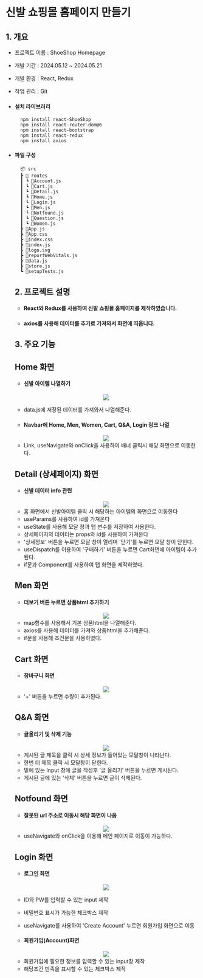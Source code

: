 # 신발 쇼핑몰 홈페이지 만들기

## 1. 개요

- 프로젝트 이름 : ShoeShop Homepage
- 개발 기간 : 2024.05.12 ~ 2024.05.21
- 개발 환경 : React, Redux
- 작업 관리 : Git
- #### 설치 라이브러리

        npm install react-ShoeShop
        npm install react-router-dom@6
        npm install react-bootstrap
        npm install react-redux
        npm install axios

- #### 파일 구성

  ```
    📦 src
    ┣ 📂 routes
    ┃ ┗ 📜Account.js
    ┃ ┗ 📜Cart.js
    ┃ ┗ 📜Detail.js
    ┃ ┗ 📜Home.js
    ┃ ┗ 📜Login.js
    ┃ ┗ 📜Men.js
    ┃ ┗ 📜Notfound.js
    ┃ ┗ 📜Question.js
    ┃ ┗ 📜Women.js
    ┣ 📜App.js
    ┣ 📜App.css
    ┣ 📜index.css
    ┣ 📜index.js
    ┣ 📜logo.svg
    ┣ 📜reportWebVitals.js
    ┣ 📜data.js
    ┣ 📜store.js
    ┗ 📜setupTests.js
  ```

  ## 2. 프로젝트 설명

  - #### React와 Redux를 사용하여 신발 쇼핑몰 홈페이지를 제작하였습니다.
  - #### axios를 사용해 데이터를 추가로 가져와서 화면에 띄웁니다.

  ## 3. 주요 기능

  ## Home 화면

  - #### 신발 아이템 나열하기

  <div align="center">
      <img src = "https://github.com/knss12/shoeshop/assets/121605903/d3b72ef7-9b5e-42fc-b54b-ba5488cf8e22"> 
  </div>

  - data.js에 저장된 데이터를 가져와서 나열해준다.

  - #### Navbar에 Home, Men, Women, Cart, Q&A, Login 링크 나열

  <div align="center">
      <img src = "https://github.com/knss12/shoeshop/assets/121605903/183c10ee-57a6-43da-9bee-a941ff0d07a2"> 
  </div>

  - Link, useNavigate와 onClick을 사용하여 배너 클릭시 해당 화면으로 이동한다.

  ## Detail (상세페이지) 화면

  - #### 신발 데이터 info 관련

  <div align="center">
      <img src = "https://github.com/knss12/shoeshop/assets/121605903/00d086d8-bdc6-4234-8a54-35db8a7eb142"> 
  </div>

  - 홈 화면에서 신발아이템 클릭 시 해당하는 아이템의 화면으로 이동한다
  - useParams를 사용하여 id를 가져온다
  - useState를 사용해 모달 창과 탭 변수를 저장하여 사용한다.
  - 상세페이지의 데이터는 props와 id를 사용하여 가져온다
  - '상세정보' 버튼을 누르면 모달 창이 열리며 '닫기'를 누르면 모달 창이 닫힌다.
  - useDispatch를 이용하여 '구매하기' 버튼을 누르면 Cart화면에 아이템이 추가된다.
  - if문과 Component를 사용하여 탭 화면을 제작하였다.

  ## Men 화면

  - #### 더보기 버튼 누르면 상품html 추가하기

  <div align="center">
      <img src = "https://github.com/knss12/shoeshop/assets/121605903/0e04195d-d3e4-4a33-b870-d4720fe125f5"> 
  </div>

  - map함수를 사용해서 기본 상품html을 나열해준다.
  - axios를 사용해 데이터를 가져와 상품html을 추가해준다.
  - if문을 사용해 조건문을 사용하였다.

  ## Cart 화면

  - #### 장바구니 화면

  <div align="center">
      <img src = "https://github.com/knss12/shoeshop/assets/121605903/4324637d-c16d-4acf-878c-5fa5c82ebbc5"> 
  </div>

  - '+' 버튼을 누르면 수량이 추가된다.

  ## Q&A 화면

  - #### 글올리기 및 삭제 기능

  <div align="center">
      <img src = "https://github.com/knss12/shoeshop/assets/121605903/68be4160-0c3c-4767-b852-79bbb1f10521"> 
  </div>

  - 게시된 글 제목을 클릭 시 상세 정보가 들어있는 모달창이 나타난다.
  - 한번 더 제목 클릭 시 모달창이 닫힌다.
  - 밑에 있는 Input 창에 글을 작성후 '글 올리기' 버튼을 누르면 게시된다.
  - 게시된 글에 있는 '삭제' 버튼을 누르면 글이 삭제된다.

  ## Notfound 화면

  - #### 잘못된 url 주소로 이동시 해당 화면이 나옴

  <div align="center">
      <img src = "https://github.com/knss12/shoeshop/assets/121605903/cbbbd144-82e1-448d-af3f-ffb440f12ee8"> 
  </div>

  - useNavigate와 onClick을 이용해 메인 페이지로 이동이 가능하다.

  ## Login 화면

  - #### 로그인 화면

  <div align="center">
      <img src = "https://github.com/knss12/shoeshop/assets/121605903/be73f3eb-2f79-410f-a148-461c9037c4e1"> 
  </div>

  - ID와 PW를 입력할 수 있는 input 제작
  - 비밀번호 표시가 가능한 체크박스 제작
  - useNavigate를 사용하여 'Create Account' 누르면 회원가입 화면으로 이동

  - #### 회원가입(Account)화면

  <div align="center">
      <img src = "https://github.com/knss12/shoeshop/assets/121605903/889e01d6-b1b6-4d6e-b80c-5cdd42b55bd0"> 
  </div>

  - 회원가입에 필요한 정보를 입력할 수 있는 input창 제작
  - 해당조건 만족을 표시할 수 있는 체크박스 제작
